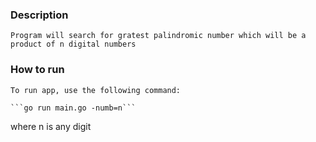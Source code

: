 ### Description
    Program will search for gratest palindromic number which will be a product of n digital numbers

### How to run
    To run app, use the following command:

    ```go run main.go -numb=n```

where n is any digit

